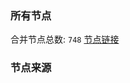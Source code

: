 ### 所有节点
合并节点总数: `748`
[节点链接](https://raw.githubusercontent.com/rzhy1/11/master/sub/sub_merge_base64.txt)

### 节点来源